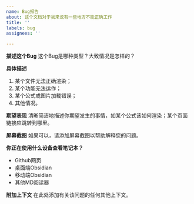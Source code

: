 ```yaml
---
name: Bug报告
about: 这个文档对于我来说有一些地方不能正确工作
title: ''
labels: bug
assignees: ''

---
```


**描述这个Bug**
这个Bug是哪种类型？大致情况是怎样的？

**具体描述**
1. 某个文件无法正确渲染；
2. 某个功能无法运作；
3. 某个公式或图片加载错误；
4. 其他情况。

**期望表现**
清晰简洁地描述你期望发生的事情，如某个公式该如何渲染；某个页面链接应跳转到哪里。

**屏幕截图**
如果可以，请添加屏幕截图以帮助解释您的问题。

**你正在使用什么设备查看笔记本？**
 - Github网页
 - 桌面端Obsidian
 - 移动端Obsidian
 - 其他MD阅读器

**附加上下文**
在此处添加有关该问题的任何其他上下文。

